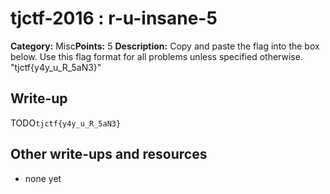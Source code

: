 # tjctf-2016 : r-u-insane-5

**Category:** Misc**Points:** 5
**Description:** Copy and paste the flag into the box below. Use this flag format for all problems unless specified otherwise. "tjctf{y4y_u_R_5aN3}"

## Write-up

TODO`tjctf{y4y_u_R_5aN3}`

## Other write-ups and resources

* none yet